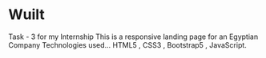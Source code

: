 # Wuilt
Task - 3 for my Internship
This is a responsive landing page for an Egyptian Company
Technologies used...
HTML5 , CSS3 , Bootstrap5 , JavaScript.
